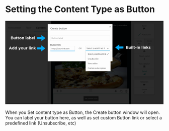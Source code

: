 # Setting the Content Type as Button

![](images/Selection_452.png)

When you Set content type as Button, the Create button window will open. You can label your button here, 
as well as set custom Button link or select a predefined link (Unsubscribe, etc)
